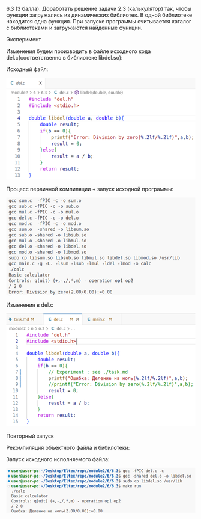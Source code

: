 6.3 (3 балла). Доработать решение задачи 2.3 (калькулятор) так, чтобы
функции загружались из динамических библиотек. В одной библиотеке
находится одна функция. При запуске программы считывается каталог с
библиотеками и загружаются найденные функции.

Эксперимент

Изменения будем производить в файле исходного кода del.c(соответственно в библиотеке libdel.so): 

Исходный файл:

![alt text](imgs/1.png)

Процесс первичной компиляции + запуск исходной программы:

![alt text](imgs/2.png)

Изменения в del.c

![alt text](imgs/3.png)

Повторный запуск

Рекомпиляция объектного файла и бибилотеки:

Запуск исходного исполняемого файла:

![alt text](imgs/4.png)


